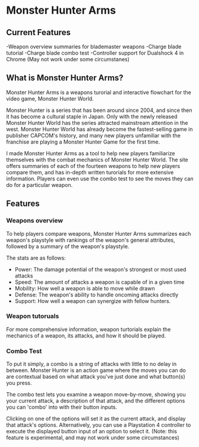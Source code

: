 # Monster Hunter Arms

## Current Features

-Weapon overview summaries for blademaster weapons
-Charge blade tutorial
-Charge blade combo test
-Controller support for Dualshock 4 in Chrome (May not work under some circumstanes)


## What is Monster Hunter Arms?

Monster Hunter Arms is a weapons turorial and interactive flowchart for the video game, Monster Hunter World.

Monster Hunter is a series that has been around since 2004, and since then it has become a cultural staple in Japan. Only with the newly released Monster Hunter World has the series attracted mainstream attention in the west. Monster Hunter World has already become the fastest-selling game in publisher CAPCOM's history, and many new players unfamiliar with the franchise are playing a Monster Hunter Game for the first time.

I made Monster Hunter Arms as a tool to help new players familiarize themselves with the combat mechanics of Monster Hunter World. The site offers summaries of each of the fourteen weapons to help new players compare them, and has in-depth written turorials for more extensive information. Players can even use the combo test to see the moves they can do for a particular weapon.


## Features

### Weapons overview

To help players compare weapons, Monster Hunter Arms summarizes each weapon's playstyle with rankings of the weapon's general attributes, followed by a summary of the weapon's playstyle.

The stats are as follows:

* Power: The damage potential of the weapon's strongest or most used attacks
* Speed: The amount of attacks a weapon is capable of in a given time
* Mobility: How well a weapon is able to move while drawn
* Defense: The weapon's ability to handle oncoming attacks directly
* Support: How well a weapon can synergize with fellow hunters.


### Weapon tutoruals

For more comprehensive information, weapon turtorials explain the mechanics of a weapon, its attacks, and how it should be played.


### Combo Test

To put it simply, a combo is a string of attacks with little to no delay in between. Monster Hunter is an action game where the moves you can do are contextual based on what attack you've just done and what button(s) you press.

The combo test lets you examine a weapon move-by-move, showing you your current attack, a description of that attack, and the different options you can 'combo' into with their button inputs.

Clicking on one of the options will set it as the current attack, and display that attack's options. Alternatively, you can use a Playstation 4 controller to execute the displayed button input of an option to select it. (Note: this feature is experimental, and may not work under some circumstances)

